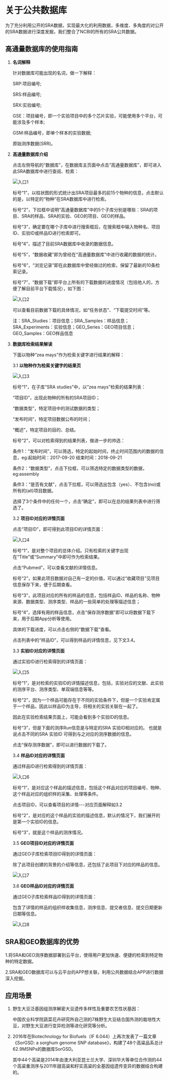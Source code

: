 # 关于公共数据库

为了充分利用公开的SRA数据，实现最大化的利用数据，多维度、多角度的对公开的SRA数据进行深度发掘，我们整合了NCBI的所有的SRA公共数据。

## 高通量数据库的使用指南

1. **名词解释**

	针对数据库可能出现的名词，做一下解释：

	SRP:项目编号;
	
	SRS:样品编号;

	SRX:实验编号;

	GSE：项目编号，即一个实验项目中的多个芯片实验，可能使用多个平台，可能涉及多个样本; 
   
	GSM:样品编号，即单个样本的实验数据;

	原始测序数据(SRR)。

2. **高通量数据库介绍**
	
	点击左侧导航的“数据库”，在数据库主页面中点击“高通量数据库”，即可进入此SRA数据库中进行查阅、检索：
	
	![入口1](操作说明图片/数据库主页面介绍-1.png)	

	标号“1”，以柱状图的形式统计出SRA项目最多的前15个物种的信息，点击默认的是，以特定的“物种”在SRA数据库中进行检索。

	标号“2”，下拉框中说明“高通量数据库”中的5个子库分别是哪些：SRA的项目、SRA的样品、SRA的实验、GEO的项目、GEO的样品。

	标号“3”，确定要在哪个子库中进行搜索框后，在搜索框中输入物种名、项目ID、实验ID或样品ID进行检索即可。

	标号“4”，描述了目前SRA数据库中收录的数据信息。

	标号“5”，“数据收藏”即为曾经在“高通量数据库”中进行收藏的数据的统计。

	标号“6”，“浏览记录”即在此数据库中曾经做过的检索，保留了最新的10条检索记录。

	标号“7”，“数据下载”即平台上所有的下载数据的进度情况（包括他人的，方便了解目前平台下载情况），如下图：

	![入口2](操作说明图片/数据下载进度-6.png)

	可以查看目前数据下载的具体情况，如“任务状态”、“下载提交时间”等。

	注：SRA_Studies：项目信息；SRA_Samples：样品信息；SRA_Experiments：实验信息；GEO_Series：GEO项目信息；GEO_Samples：GEO样品信息

3. **数据库检索结果解读**

	下面以物种“zea mays”作为检索关键字进行结果的解释：

	3.1 **以物种作为检索关键字的结果页**
		
	![入口3](操作说明图片/物种检索页面-2.png)	

	标号“1”，在子库“SRA studies”中，以“zea mays”检索的结果列表：

	“项目ID”，出现此物种的所有的SRA项目ID；

	“数据类型”，特定项目中的测试数据的类型；

	“发布时间”，特定项目数据公布的时间；

	“概述”，特定项目的目的、总结。

	标号“2”，可以对检索得到的结果列表，做进一步的帅选：

	条件1：“发布时间”，可以筛选，特定的起始时间，终止时间范围内的数据的信息，eg:起始时间：2017-09-20  结束时间：2018-09-21

	条件2：“数据类型”，点击下拉框，可以筛选特定的数据类型的数据，eg:assembly

	条件3：“是否有文献”，点击下拉框，可以筛选出包含（yes）、不包含(no)或所有的(all)项目数据。

	选择了3个条件中的任何一个，点击“确定”，即可以在总的结果列表中进行筛选了。

	3.2 **项目ID对应的详情页面**

	点击“项目ID”，即可得到此项目ID的详情页面：
		
	![入口4](操作说明图片/项目ID详情-3.png)	
	
	标号“1”，是对整个项目的总体介绍。只有检索的关键字出现在“Title”或“Summary”中即可作为检索结果。

	点击“Pubmed”，可以查看文献的详情信息。

	标号“2”，如果此项目数据对自己有一定的价值，可以通过“收藏项目”见项目信息保存下来，便于后期查看。

	标号“3”，此项目对应的所有的样品的信息，包括样品ID、样品的名称、物种来源、数据类型、测序类型、样品的一些简单的处理等描述信息；

	标号“4”，选择有用的样品信息，点击“保存测序数据”即可以将数据下载下来，用于后期App分析等使用。

	具体的下载进度，可以点击右侧的“数据下载”查看。

	点击列表中的“样品ID”，可以得到样品的详情信息，见下文3.4。

	3.3 **实验ID对应的详情页面**

	通过实验ID进行检索得到的详情页面：
		
	![入口5](操作说明图片/实验ID详情-4.png)	

	标号“1”，是对检索的实验ID的详情描述信息，包括，实验对应的文献、此实验的测序平台、测序类型、单双端信息等等。

	标号“2”，因为一个样品可能存在于不同的实验条件下，但是一个实验肯定属于一个样品，因此以样品ID为主导，将相关的实验关联在一起了。

	因此在实验检索结果页面上，可能会看到多个实验ID的信息。

	标号“3”，但是下面的测序Run信息是与特定的SRA 实验ID相对应的。 也就是说点击不同的SRA 实验ID 可得到与之对应的测序数据的信息。

	点击“保存测序数据”，即可以进行数据的下载了。

	3.4 **样品ID对应的详情页面**

	通过样品ID进行检索得到的详情页面：
	
    ![入口6](操作说明图片/样品ID的详情-5.png)	

	标号“1”，是对应这个样品的描述信息，包括这个样品对应的项目编号、物种、这个样品对应的组织样的采集、处理等条件。

	点击项目ID，可以查看项目的详情---对应页面解释如3.2

	标号“2”，是对应的这个样品的实验的描述信息，默认的情况下，我们展开的是第一个实验ID的信息。

	标号“3”，就是这个样品的测序情况。

	3.5 **GEO项目ID对应的详情页面**

	通过GEO子库检索项目ID得到的详情页面：

	除了此项目创建的背景的介绍等信息，还包括了此项目下对应的样品的信息。
	
	![入口7](操作说明图片/GEO-项目ID详情-7.png)	

	3.6 **GEO样品ID对应的详情页面**

	通过GEO子库检索样品ID得到的详情页面：

	包含了详情的样品的组织样收集信息，测序信息、提交者信息、提交日期更新日期等信息。
	
	![入口8](操作说明图片/GEO-样品ID详情-8.png)	

## SRA和GEO数据库的优势

1.将SRA和GEO测序数据部署到云平台，使得用户更加快速、便捷的检索到特定物种的特定数据。
   
2.SRA和GEO数据库可以与云平台的APP想关联，利用公共数据结合APP进行数据深入挖掘。

## 应用场景
	
1. 野生大豆泛基因组测序解密大豆遗传多样性及重要农艺性状基因：
        
   中国农业科学院蔬菜花卉研究所自己测的7株野生大豆结合国外测的栽培性大豆，对野生大豆进行变异检测等进化研究等分析。
	
2. 2016年在Biotechnology for Biofuels（IF 6.044）上再次发表了一篇文章《SorGSD: a sorghum genome SNP database》，构建了48个高粱品系总计62.9MSNPs的数据库SorGSD。

   其中44个高粱是2014年由澳大利亚昆士兰大学、深圳华大等单位合作测的44个高粱重测序与2011年甜高粱和籽实高粱的全基因组遗传变异的数据结合构建的。
